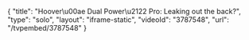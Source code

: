 {
    "title": "Hoover\u00ae Dual Power\u2122 Pro: Leaking out the back?",
    "type": "solo",
    "layout": "iframe-static",
    "videoId": "3787548",
    "url": "\/tvpembed\/3787548"
}